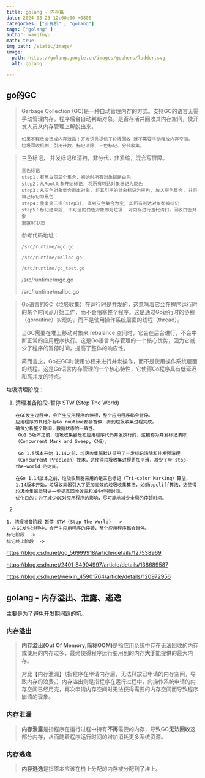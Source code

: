 ```yaml
---
title: golang - 内存篇
date: 2024-08-23 12:00:00 +0800
categories: ["计算机" , "golang"]
tags: ["golang" ]
author: wangfuyu
math: true 
img_path: /static/image/
image:
  path: https://golang.google.cn/images/gophers/ladder.svg
  alt: golang

---
```


## go的GC

> Garbage Collection (GC)是⼀种⾃动管理内存的⽅式。⽀持GC的语⾔⽆需⼿动管理内存，程序后台⾃动判断对象。是否存活并回收其内存空间，使开发⼈员从内存管理上解脱出来。
>
> ```
> 如果不释放会造成内存泄露！开发语言提供了垃圾回收 就不需要⼿动释放内存空间。
> 垃圾回收机制：引⽤计数、标记清除、三⾊标记、分代收集。
> ```



> 三⾊标记， 并发标记和清扫，⾮分代，⾮紧缩，混合写屏障。
>
> ```
> 三⾊标记
> step1：有⿊⽩灰三个集合，初始时所有对象都是⽩⾊
> step2：从Root对象开始标记, 将所有可达对象标记为灰⾊
> step3：从灰⾊对象集合取出对象, 将其引⽤的对象标记为灰⾊, 放⼊灰⾊集合, 并将⾃⼰标记为⿊⾊
> step4：重复第三步(step3), 直到灰⾊集合为空, 即所有可达对象都被标记
> step5：标记结束后, 不可达的⽩⾊对象即为垃圾. 对内存进⾏迭代清扫，回收⽩⾊对象
> 重置GC状态
> ```
>
> 
>
> 参考代码地址：
>
> ```
> /src/runtime/mgc.go
> 
> /src/runtime/malloc.go
> 
> /src/runtime/gc_test.go
> ```
>
> 
>
> /src/runtime/mgc.go
>
> /src/runtime/malloc.go
>
> 
>
> 

> Go语言的GC（垃圾收集）在运行时是并发的，这意味着它会在程序运行时的某个时间点开始工作，而不会阻塞整个程序。这是通过Go运行时的协程（goroutine）实现的，而不是使用操作系统层面的线程（thread）。
>
> 当GC需要在堆上移动对象来 rebalance 空间时，它会在后台进行，不会中断正常的应用程序执行。这是Go语言内存管理的一个核心优势，因为它减少了程序的暂停时间，提高了整体的响应性。
>
> 简而言之，Go在GC时使用协程来进行并发操作，而不是使用操作系统层面的线程。这是Go语言内存管理的一个核心特性，它使得Go程序具有低延迟和高并发的特点。

垃圾清理阶段：

1. 清理准备阶段-暂停 STW (Stop The World)

   ```
   在GC发生过程中，会产生应用程序的停顿，整个应用程序都会暂停。
   应用程序的其他所有Go routine都会暂停，直到垃圾收集过程完成。
   确保分析整个期间，数据状态的一致性。
    Go1.5版本之前，垃圾收集器是和应用程序代码并发执行的，这被称为并发标记清除（Concurrent Mark and Sweep, CMS）。
    
    Go 1.5版本开始-1.14之前，垃圾收集器默认采用了并发标记清除和并发预清理（Concurrent Preclean）技术，这使得垃圾收集过程更加平滑，减少了全 stop-the-world 的时间。
    
   在Go 1.14版本之前，垃圾收集器采用的是三色标记（Tri-color Marking）算法，1.14版本开始，垃圾收集器引入了更加高效的垃圾收集算法，如Shopcliff算法，这使得垃圾收集器能够进一步提高回收效率和减少停顿时间。
   优化目的：为了减少GC对应用程序的影响，尽可能地减少全局的停顿时间。
   ```

   

2. 

```
1. 清理准备阶段-暂停 STW (Stop The World)  ->  
  在GC发生过程中，会产生应用程序的停顿，整个应用程序都会暂停。
标记阶段  -> 
标记终止阶段  -> 

```



https://blog.csdn.net/qq_56999918/article/details/127538969

https://blog.csdn.net/2401_84904997/article/details/138689587

https://blog.csdn.net/weixin_45901764/article/details/120972956


## golang - 内存溢出、泄露、逃逸

主要是为了避免开发期间踩的坑。



### 内存溢出

> ‌**内存溢出(Out Of Memory,简称OOM)**‌是指应用系统中存在无法回收的内存或使用的内存过多，最终使得程序运行要用到的内存**大于**能提供的最大内存。
>
> 对比【内存泄漏】（指程序在申请内存后，无法释放已申请的内存空间，导致内存的浪费。）内存溢出则是指程序在运行过程中，向操作系统申请的内存空间已经用完，再次申请内存空间时无法获得需要的内存空间而导致程序崩溃的现象‌。



### 内存泄漏

> **内存泄露**是指程序在运行过程中持有**不再**需要的内存，导致GC**无法回收**这部分内存，从而随着程序运行时间的增加消耗更多系统资源。



### 内存逃逸

> **内存逃逸**是指原本应该在栈上分配的内存被分配到了堆上。
